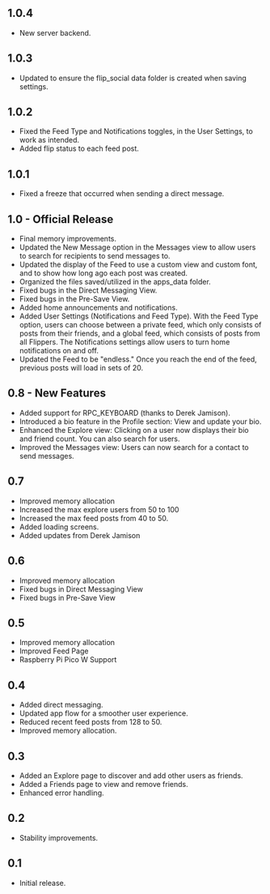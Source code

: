 ## 1.0.4
- New server backend.

## 1.0.3
- Updated to ensure the flip_social data folder is created when saving settings.

## 1.0.2
- Fixed the Feed Type and Notifications toggles, in the User Settings, to work as intended. 
- Added flip status to each feed post.

## 1.0.1  
- Fixed a freeze that occurred when sending a direct message.

## 1.0 - Official Release
- Final memory improvements.
- Updated the New Message option in the Messages view to allow users to search for recipients to send messages to.
- Updated the display of the Feed to use a custom view and custom font, and to show how long ago each post was created.
- Organized the files saved/utilized in the apps_data folder.
- Fixed bugs in the Direct Messaging View.
- Fixed bugs in the Pre-Save View.
- Added home announcements and notifications.
- Added User Settings (Notifications and Feed Type). With the Feed Type option, users can choose between a private feed, which only consists of posts from their friends, and a global feed, which consists of posts from all Flippers. The Notifications settings allow users to turn home notifications on and off.
- Updated the Feed to be "endless." Once you reach the end of the feed, previous posts will load in sets of 20.

## 0.8 - New Features
- Added support for RPC_KEYBOARD (thanks to Derek Jamison).
- Introduced a bio feature in the Profile section: View and update your bio.
- Enhanced the Explore view: Clicking on a user now displays their bio and friend count. You can also search for users.
- Improved the Messages view: Users can now search for a contact to send messages.

## 0.7
- Improved memory allocation
- Increased the max explore users from 50 to 100
- Increased the max feed posts from 40 to 50.
- Added loading screens.
- Added updates from Derek Jamison

## 0.6
- Improved memory allocation
- Fixed bugs in Direct Messaging View
- Fixed bugs in Pre-Save View

## 0.5
- Improved memory allocation
- Improved Feed Page
- Raspberry Pi Pico W Support

## 0.4
- Added direct messaging.
- Updated app flow for a smoother user experience.
- Reduced recent feed posts from 128 to 50.
- Improved memory allocation.

## 0.3
- Added an Explore page to discover and add other users as friends.
- Added a Friends page to view and remove friends.
- Enhanced error handling.

## 0.2
- Stability improvements.

## 0.1
- Initial release.